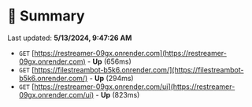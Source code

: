 # 📖 Summary
Last updated: **5/13/2024, 9:47:26 AM**

- `GET` [https://restreamer-09gx.onrender.com](https://restreamer-09gx.onrender.com) - **Up** (656ms)
- `GET` [https://filestreambot-b5k6.onrender.com/](https://filestreambot-b5k6.onrender.com/) - **Up** (294ms)
- `GET` [https://restreamer-09gx.onrender.com/ui](https://restreamer-09gx.onrender.com/ui) - **Up** (823ms)
